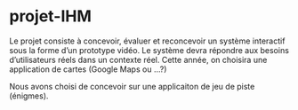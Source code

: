 # projet-IHM
Le projet consiste à concevoir, évaluer et reconcevoir un système interactif sous la forme d’un prototype vidéo. Le système devra répondre aux besoins d’utilisateurs réels dans un contexte réel. Cette année, on choisira une application de cartes (Google Maps ou ...?)

Nous avons choisi de concevoir sur une applicaiton de jeu de piste (énigmes). 
